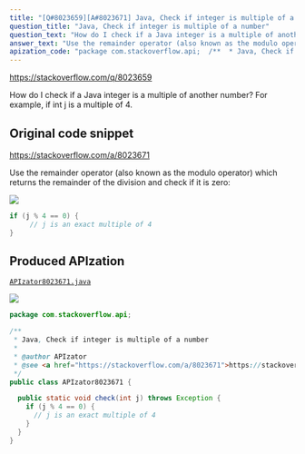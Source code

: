 ```yaml
---
title: "[Q#8023659][A#8023671] Java, Check if integer is multiple of a number"
question_title: "Java, Check if integer is multiple of a number"
question_text: "How do I check if a Java integer is a multiple of another number?  For example, if int j is a multiple of 4."
answer_text: "Use the remainder operator (also known as the modulo operator) which returns the remainder of the division and check if it is zero:"
apization_code: "package com.stackoverflow.api;  /**  * Java, Check if integer is multiple of a number  *  * @author APIzator  * @see <a href=\"https://stackoverflow.com/a/8023671\">https://stackoverflow.com/a/8023671</a>  */ public class APIzator8023671 {    public static void check(int j) throws Exception {     if (j % 4 == 0) {       // j is an exact multiple of 4     }   } }"
---
```


https://stackoverflow.com/q/8023659

How do I check if a Java integer is a multiple of another number?  For example, if int j is a multiple of 4.



## Original code snippet

https://stackoverflow.com/a/8023671

Use the remainder operator (also known as the modulo operator) which returns the remainder of the division and check if it is zero:

<div class="code-logo"><img src="/stackoverflow.png" /></div>

```java
if (j % 4 == 0) {
     // j is an exact multiple of 4
}
```

## Produced APIzation

[`APIzator8023671.java`](https://github.com/pasqualesalza/apization-temp/raw/main/data/search/APIzator8023671.java)

<div class="code-logo"><img src="/apizator.png" /></div>

```java
package com.stackoverflow.api;

/**
 * Java, Check if integer is multiple of a number
 *
 * @author APIzator
 * @see <a href="https://stackoverflow.com/a/8023671">https://stackoverflow.com/a/8023671</a>
 */
public class APIzator8023671 {

  public static void check(int j) throws Exception {
    if (j % 4 == 0) {
      // j is an exact multiple of 4
    }
  }
}

```